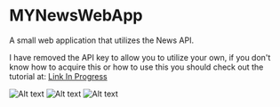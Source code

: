 # MYNewsWebApp
A small web application that utilizes the News API.

I have removed the API key to allow you to utilize your own, if you don't know how to acquire this or how to use this you should check out the tutorial at: <a href = "#">Link In Progress</a>

![Alt text](https://project-hn.000webhostapp.com/storage/articles/1/14/screengrab_1.png)
![Alt text](https://project-hn.000webhostapp.com/storage/articles/1/14/screengrab_2.png)
![Alt text](https://project-hn.000webhostapp.com/storage/articles/1/14/screengrab_3.png)
